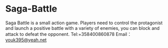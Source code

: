 # Saga-Battle
Saga Battle is a small action game. Players need to control the protagonist and launch a positive battle with a variety of enemies, you can block and attack to defeat the opponent.
Tel:+358400860878
Email：youk395@yeah.net 
